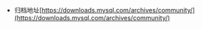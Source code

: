 * 归档地址[https://downloads.mysql.com/archives/community/](https://downloads.mysql.com/archives/community/)
